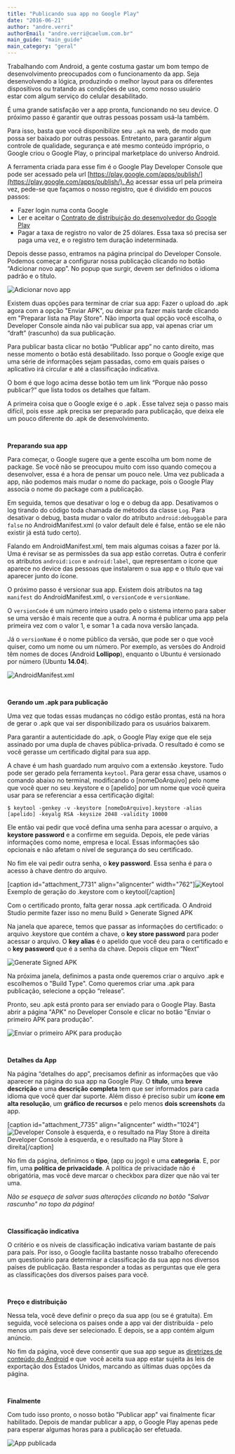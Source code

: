 ```yaml
---
title: "Publicando sua app no Google Play"
date: "2016-06-21"
author: "andre.verri"
authorEmail: "andre.verri@caelum.com.br"
main_guide: "main_guide"
main_category: "geral"
---
```


Trabalhando com Android, a gente costuma gastar um bom tempo de desenvolvimento preocupados com o funcionamento da app. Seja desenvolvendo a lógica, produzindo o melhor layout para os diferentes dispositivos ou tratando as condições de uso, como nosso usuário estar com algum serviço do celular desabilitado.

É uma grande satisfação ver a app pronta, funcionando no seu device. O próximo passo é garantir que outras pessoas possam usá-la também.

Para isso, basta que você disponibilize seu `.apk` na web, de modo que possa ser baixado por outras pessoas. Entretanto, para garantir algum controle de qualidade, segurança e até mesmo conteúdo impróprio, o Google criou o Google Play, o principal marketplace do universo Android.

A ferramenta criada para esse fim é o Google Play Developer Console que pode ser acessado pela url [https://play.google.com/apps/publish/](https://play.google.com/apps/publish/). Ao acessar essa url pela primeira vez, pede-se que façamos o nosso registro, que é dividido em poucos passos:

- Fazer login numa conta Google
- Ler e aceitar o [Contrato de distribuição do desenvolvedor do Google Play](https://play.google.com/about/developer-distribution-agreement.html)
- Pagar a taxa de registro no valor de 25 dólares. Essa taxa só precisa ser paga uma vez, e o registro tem duração indeterminada.

Depois desse passo, entramos na página principal do Developer Console. Podemos começar a configurar nossa publicação clicando no botão “Adicionar novo app”. No popup que surgir, devem ser definidos o idioma padrão e o título.

![Adicionar novo app](https://blog.caelum.com.br/wp-content/uploads/2016/06/novo_app.png)

Existem duas opções para terminar de criar sua app: Fazer o upload do .apk agora com a opção "Enviar APK", ou deixar pra fazer mais tarde clicando em "Preparar lista na Play Store". Não importa qual opção você escolha, o Developer Console ainda não vai publicar sua app, vai apenas criar um “draft” (rascunho) da sua publicação.

Para publicar basta clicar no botão “Publicar app” no canto direito, mas nesse momento o botão está desabilitado. Isso porque o Google exige que uma série de informações sejam passadas, como em quais países o aplicativo irá circular e até a classificação indicativa.

O bom é que logo acima desse botão tem um link “Porque não posso publicar?” que lista todos os detalhes que faltam.

A primeira coisa que o Google exige é o .apk . Esse talvez seja o passo mais difícil, pois esse .apk precisa ser preparado para publicação, que deixa ele um pouco diferente do .apk de desenvolvimento.

 

**Preparando sua app**

Para começar, o Google sugere que a gente escolha um bom nome de package. Se você não se preocupou muito com isso quando começou a desenvolver, essa é a hora de pensar um pouco nele. Uma vez publicada a app, não podemos mais mudar o nome do package, pois o Google Play associa o nome do package com a publicação.

Em seguida, temos que desativar o log e o debug da app. Desativamos o log tirando do código toda chamada de métodos da classe `Log`. Para desativar o debug, basta mudar o valor do atributo `android:debuggable` para `false` no AndroidManifest.xml (o valor default dele é false, então se ele não existir já está tudo certo).

Falando em AndroidManifest.xml, tem mais algumas coisas a fazer por lá. Uma é revisar se as permissões da sua app estão corretas. Outra é conferir os atributos `android:icon` e `android:label`, que representam o ícone que aparece no device das pessoas que instalarem o sua app e o título que vai aparecer junto do ícone.

O próximo passo é versionar sua app. Existem dois atributos na tag `manifest` do AndroidManifest.xml, o `versionCode` e `versionName`.

O `versionCode` é um número inteiro usado pelo o sistema interno para saber se uma versão é mais recente que a outra. A norma é publicar uma app pela primeira vez com o valor 1, e somar 1 a cada nova versão lançada.

Já o `versionName` é o nome público da versão, que pode ser o que você quiser, como um nome ou um número. Por exemplo, as versões do Android têm nomes de doces (Android **Lollipop**), enquanto o Ubuntu é versionado por número (Ubuntu **14.04**).

![AndroidManifest.xml](https://blog.caelum.com.br/wp-content/uploads/2016/06/androidmanifest.png)

 

**Gerando um .apk para publicação**

Uma vez que todas essas mudanças no código estão prontas, está na hora de gerar o .apk que vai ser disponibilizado para os usuários baixarem.

Para garantir a autenticidade do .apk, o Google Play exige que ele seja assinado por uma dupla de chaves pública-privada. O resultado é como se você gerasse um certificado digital para sua app.

A chave é um hash guardado num arquivo com a extensão .keystore. Tudo pode ser gerado pela ferramenta `keytool`. Para gerar essa chave, usamos o comando abaixo no terminal, modificando o \[nomeDoArquivo\] pelo nome que você quer no seu .keystore e o \[apelido\] por um nome que você queira usar para se referenciar a essa certificação digital:

`$ keytool -genkey -v -keystore [nomeDoArquivo].keystore -alias [apelido] -keyalg RSA -keysize 2048 -validity 10000`

Ele então vai pedir que você defina uma senha para acessar o arquivo, a **keystore password** e a confirme em seguida. Depois, ele pede várias informações como nome, empresa e local. Essas informações são opcionais e não afetam o nível de segurança do seu certificado.

No fim ele vai pedir outra senha, o **key password**. Essa senha é para o acesso à chave dentro do arquivo.

\[caption id="attachment\_7731" align="aligncenter" width="762"\]![Keytool](https://blog.caelum.com.br/wp-content/uploads/2016/06/teminal_keytool_gen.png) Exemplo de geração do .keystore com o keytool\[/caption\]

Com o certificado pronto, falta gerar nossa .apk certificada. O Android Studio permite fazer isso no menu Build > Generate Signed APK

Na janela que aparece, temos que passar as informações do certificado: o arquivo .keystore que contém a chave, o **key store password** para poder acessar o arquivo. O **key alias** é o apelido que você deu para o certificado e o **key password** que é a senha da chave. Depois clique em “Next”

![Generate Signed APK](https://blog.caelum.com.br/wp-content/uploads/2016/06/signed_apk.png)

Na próxima janela, definimos a pasta onde queremos criar o arquivo .apk e escolhemos o "Build Type". Como queremos criar uma .apk para publicação, selecione a opção “release”.

Pronto, seu .apk está pronto para ser enviado para o Google Play. Basta abrir a página "APK" no Developer Console e clicar no botão "Enviar o primeiro APK para produção".

![Enviar o primeiro APK para produção](https://blog.caelum.com.br/wp-content/uploads/2016/06/enviar_primerio_apk-1024x514.png)

 

**Detalhes da App**

Na página “detalhes do app”, precisamos definir as informações que vão aparecer na página do sua app na Google Play. O **título**, uma **breve descrição** e uma **descrição completa** tem que ser informados para cada idioma que você quer dar suporte. Além disso é preciso subir um **ícone em alta resolução**, um **gráfico de recursos** e pelo menos **dois screenshots** da app.

\[caption id="attachment\_7735" align="aligncenter" width="1024"\]![Developer Console à esquerda, e o resultado na Play Store à direita](https://blog.caelum.com.br/wp-content/uploads/2016/06/detalhes_app_playstore-1024x436.png) Developer Console à esquerda, e o resultado na Play Store à direita\[/caption\]

No fim da página, definimos o **tipo**, (app ou jogo) e uma **categoria**. E, por fim, uma **política de privacidade**. A política de privacidade não é obrigatória, mas você deve marcar o checkbox para dizer que não vai ter uma.

_Não se esqueça de salvar suas alterações clicando no botão "Salvar rascunho" no topo da página!_

 

**Classificação indicativa**

O critério e os níveis de classificação indicativa variam bastante de país para país. Por isso, o Google facilita bastante nosso trabalho oferecendo um questionário para determinar a classificação da sua app nos diversos países de publicação. Basta responder a todas as perguntas que ele gera as classificações dos diversos países para você.

 

**Preço e distribuição**

Nessa tela, você deve definir o preço da sua app (ou se é gratuita). Em seguida, você seleciona os países onde a app vai der distribuída - pelo menos um país deve ser selecionado. E depois, se a app contém algum anúncio.

No fim da página, você deve consentir que sua app segue as [diretrizes de conteúdo do Android](https://play.google.com/intl/pt-BR/about/developer-content-policy/) e que  você aceita sua app estar sujeita às leis de exportação dos Estados Unidos, marcando as últimas duas opções da página.

 

**Finalmente**

Com tudo isso pronto, o nosso botão "Publicar app" vai finalmente ficar habilitado. Depois de mandar publicar a app, o Google Play apenas pede para esperar algumas horas para a publicação ser efetuada.

![App publicada](https://blog.caelum.com.br/wp-content/uploads/2016/06/app_publicada-1024x333.png)

